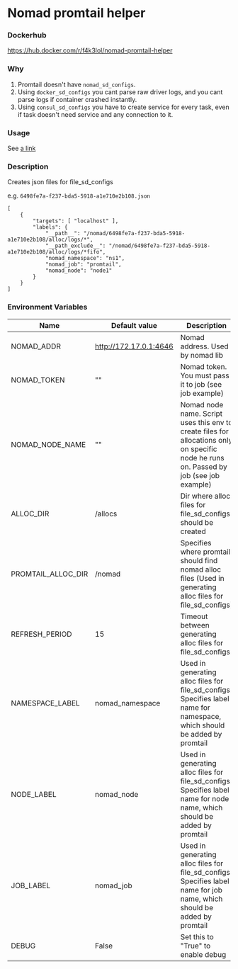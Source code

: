 # Nomad promtail helper

### Dockerhub
https://hub.docker.com/r/f4k3lol/nomad-promtail-helper

### Why
1. Promtail doesn't have `nomad_sd_configs`.
2. Using `docker_sd_configs` you cant parse raw driver logs, and you cant parse logs if container crashed instantly.
3. Using `consul_sd_configs` you have to create service for every task, even if task doesn't need service and any connection to it.

### Usage
See [a link](https://github.com/f4k3lol/nomad-promtail-helper/blob/main/promtail.hcl.example)

### Description
Creates json files for file_sd_configs

e.g. `6498fe7a-f237-bda5-5918-a1e710e2b108.json`
```
[
    {
        "targets": [ "localhost" ],
        "labels": {
            "__path__": "/nomad/6498fe7a-f237-bda5-5918-a1e710e2b108/alloc/logs/*",
            "__path_exclude__": "/nomad/6498fe7a-f237-bda5-5918-a1e710e2b108/alloc/logs/*fifo",
            "nomad_namespace": "ns1",
            "nomad_job": "promtail",
            "nomad_node": "node1"
        }
    }
]
```

### Environment Variables

| Name | Default value | Description |
| --- | --- | --- |
| NOMAD_ADDR | http://172.17.0.1:4646 | Nomad address. Used by nomad lib |
| NOMAD_TOKEN | "" | Nomad token. You must pass it to job (see job example) |
| NOMAD_NODE_NAME | "" | Nomad node name. Script uses this env to create files for allocations only on specific node he runs on. Passed by job (see job example) |
| ALLOC_DIR | /allocs | Dir where alloc files for file_sd_configs should be created |
| PROMTAIL_ALLOC_DIR | /nomad | Specifies where promtail should find nomad alloc files (Used in generating alloc files for file_sd_configs) |
| REFRESH_PERIOD | 15 | Timeout between generating alloc files for file_sd_configs |
| NAMESPACE_LABEL | nomad_namespace | Used in generating alloc files for file_sd_configs. Specifies label name for namespace, which should be added by promtail |
| NODE_LABEL | nomad_node | Used in generating alloc files for file_sd_configs. Specifies label name for node name, which should be added by promtail |
| JOB_LABEL | nomad_job | Used in generating alloc files for file_sd_configs. Specifies label name for job name, which should be added by promtail |
| DEBUG | False | Set this to "True" to enable debug |